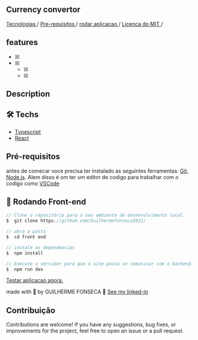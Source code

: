 
## Currency convertor

<a style="text-align: center">   
  <a href="#🛠️-tecnologias"> Tecnologias </a> / 
  <a href="#pré-requisitos"> Pre-requisitos </a> / 
  <a href="#🎲-rodando-front-end"> rodar aplicacao </a> / 
  <a href="#contribuição"> Licenca do MIT </a> / 
</p>

## features

- [x] 
- [x] 
  - [x] 
  - [x] 



## Description

 

## 🛠️ Techs

- [Typescript](https://www.typescriptlang.org/)
- [React](https://pt-br.react.org/)

## Pré-requisitos

antes de comecar voce precisa ter instalado as seguintes ferramentas: [Git](https://git-scm.com), [Node.js](https://nodejs.org/en/). Alem disso é om ter um editor de codigo para trabalhar com o codigo como [VSCode](https://code.visualstudio.com/)

## 🎲 Rodando Front-end

```js
// Clone o repositório para o seu ambiente de desenvolvimento local.
$  git clone https://github.com/Guilhermefonseca2021/

// abra a pasta
$  cd front end

// instale as dependencias
$  npm install

// Execute o servidor para que o site possa se comunicar com o backend.
$  npm run dev
```

<a href="">Testar aplicacao agora. </a>

made with 💜 by GUILHERME FONSECA 👋 [See my linked-in](https://www.linkedin.com/in/guilherme-fonseca-dos-santos-a49594207/)

## Contribuição

Contributions are welcome! If you have any suggestions, bug fixes, or improvements for the project, feel free to open an issue or a pull request.

